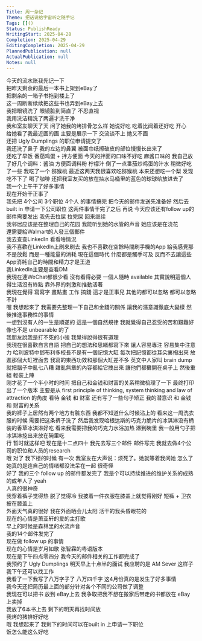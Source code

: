 ```yaml
---  
Title: 周一杂记  
Theme: 把话说给宇宙听之随手记  
Tags: []()  
Status: PublishReady  
WritingStart: 2025-04-28  
Completion: 2025-04-29  
EditingCompletion: 2025-04-29  
PlannedPublication: null  
ActualPublication: null  
Notes: null  
---    
```

今天的流水账我先记一下    
把昨天剩余的最后一本书上架到eBay了    
把剩余的一箱子书拖到楼上了    
这一周断断续续把这些书也弄到eBay上去      
我把眼镜洗了 眼镜脏到简直了 不忍直视    
我用洗洁精洗了两遍才洗干净      
我和室友聊天了天 问了她我的烤排骨怎么样  她说好吃 吃着比闻着还好吃 开心    
给她看了我最近画的画 主要是展示一下 交流谈不上 她又不画      
还把 Ugly Dumplings 的职位申请提交了       
我还洗了鼻子 我的左边的鼻翼 被面巾纸擦破皮的部位慢慢长出来了       
还吃了早饭 番茄鸡蛋 + 拌方便面 今天的拌面的口味不好吃 麻酱口味的 我自己放了好几个调料：酱油 方便面调料粉 柠檬汁 倒了一点番茄炒鸡蛋的汁水 稍微好吃了一些 我吃了一个 猕猴桃 最近这两天我很喜欢吃猕猴桃 本来还想吃一个梨 发现吃不下了 喝了咖啡 还把我室友买的放在抽水马桶里的蓝色的球球给放进去了       
我一个上午干了好多事情    
现在开始干正事了      
我先把 4个公司 3个职位 4个人 的事情搞完 把今天的邮件发送先准备好 然后去 built in 申请一下公司职位 这两件事情干完了之后 再说 今天应该还有follow up的邮件需要发出 我先去拉屎 拉完屎 回来继续      
我邻居应该是在整理自己的花园 我能听到她的水管的声音 她应该是在浇花       
還需要給Walmart的人發三個郵件      
我去查查LinkedIn 看看啥情況      
我不喜歡在LinkedIn上刷來刷去 我也不喜歡在空餘時間刷手機的App 給我感覺那不是放鬆 而是一種能量的消耗 現在這個時代 什麼都是觸手可及 反而不去讓這些App消耗自己的時間和精力才是王道      
我LinkedIn主要是查看DM    
我現在連WeChat都很少看 沒有看得必要 一個人隨時 available 其實說明這個人得生活沒有終點 靠外界的刺激和推動活著      
我現在覺得 寫寫字 畫點畫 工作 搞錢 這才是正事兒 其他的都可以忽略 都可以忽略不計       
喔 我想起來了 我需要先整理一下自己和金錢的關係 讓我的潛意識徹底大變樣 然後推進事務性的事情      
一想到沒有人的一生是順遂的 這是一個自然規律 我就覺得自己忍受的苦和艱難好像也不是 unbearable 的了      
我朋友說我是打不死的小強 我覺得說得很有道理      
我現在很喜歡自言自語 把自己的想法和思緒都寫下來 讓人容易專注 容易集中注意力 哈利波特中鄧布利多校長不是有一個記憶大缸 每次把記憶都從耳朵裏掏出來 放進那個大缸裡面去 我寫的東西功效和那個大缸差不多 英文中人家叫 brain dump 就把腦子中亂七八糟 雜亂無章的內容都給它拽出來 讓他們都攤開在桌子上 然後重組 輕裝上陣      
刚才花了一个半小时的时间 把自己和金钱和财富的关系稍微梳理了一下 最终打印出了一个版本 主要是从 first principle of thinking, system thinking and law of attraction 的角度 看待 金钱 和 财富 还有写了一些句子矫正 我的潜意识 和 金钱 和 财富的关系      
我的裤子上居然有两个地方有脏东西 我都不知道什么时候沾上的 看来这一周洗衣服的时候 需要把这条裤子洗了 然后我发现哈根达斯的巧克力脆片的冰淇淋没有桶装的香草冰淇淋好吃 看来我需要把我的巧克力水浴加热 淋到碗里 我一般用勺子把冰淇淋挖出来放在碗里吃       
行 暂时就这样吧 现在是十二点四十 我先去写三个邮件 邮件写完 我就去做4个公司的职位和人员的research       
哦 对了 我下楼的时候 有一次 我室友在大声说：烦死了。她就等着我问她 怎么了 她真的是连自己的情绪都没法呆在一起 很奇怪       
好了 我的三个 follow up 的邮件都发完了 我是个可以持续推进的维护关系的成熟的成年人了 yeah       
人真的很神奇    
我穿着裤子觉得热 脱了觉得冷 我披着一件衣服在膝盖上就觉得刚好 短裤 + 卫衣 披在膝盖上      
外面天气真的很好 我在外面晒会儿太阳 活干的我头昏眼花的       
现在的心情是萧亚轩的爱的主打歌    
早上的时候是森林里的水流声音      
我的14个邮件发完了    
现在做 follow up 的事情    
现在的心情是岁月如歌 张智霖的粤语版本      
现在是下午四点零四分 我今天的邮件相关的工作都完成了    
我预约了 Ugly Dumplings 明天早上十点半的面试 我应聘的是 AM Sever 这样子 我下午还可以找工作       
我看了一下我写了八万字子了  八万四千字 这4月份真的是发生了好多事情    
我今天还把简历最上面的部分针对各个不同的公司做了调整    
我现在可以把书 放到 eBay上去 我争取把我不想在搬家后带走的书都放在 eBay 上卖掉      
我放了6本书上去 剩下的明天再找时间放      
我烤的猪排好好吃      
哦 我想起来了 我剩下的时间可以在built in 上申请一下职位       
饭怎么能这么好吃      
  